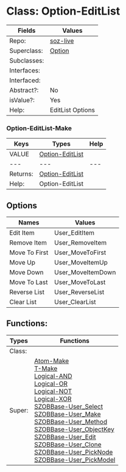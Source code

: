 
# Class:	Option-EditList

| Fields | Values |
| --------- | --------- |
| Repo: | [soz-live](/repos/soz-live.html) |
| Superclass: | [Option](Option.html) |
| Subclasses: |  |
| Interfaces: |  |
| Interfaced: |  |
| Abstract?: | No |
| isValue?: | Yes |
| Help: | EditList Options |

### Option-EditList-Make

| Keys | Types | Help |
| --------- | --------- | --------- |
| VALUE | [Option-EditList](Option-EditList.html) |  |
| --- | --- | --- |
| Returns: | [Option-EditList](Option-EditList.html) |
| Help: | Option-EditList |


## Options

| Names | Values |
| --------- | --------- |
| Edit Item | User_EditItem |
| Remove Item | User_RemoveItem |
| Move To First | User_MoveToFirst |
| Move Up | User_MoveItemUp |
| Move Down | User_MoveItemDown |
| Move To Last | User_MoveToLast |
| Reverse List | User_ReverseList |
| Clear List | User_ClearList |

## Functions:

| Types | Functions |
| --------- | --------- |
| Class: |  |
| Super: | [Atom-Make](Atom.html) <br> [T-Make](T.html) <br> [Logical-AND](Logical.html) <br> [Logical-OR](Logical.html) <br> [Logical-NOT](Logical.html) <br> [Logical-XOR](Logical.html) <br> [SZOBBase-User_Select](SZOBBase.html) <br> [SZOBBase-User_Make](SZOBBase.html) <br> [SZOBBase-User_Method](SZOBBase.html) <br> [SZOBBase-User_ObjectKey](SZOBBase.html) <br> [SZOBBase-User_Edit](SZOBBase.html) <br> [SZOBBase-User_Clone](SZOBBase.html) <br> [SZOBBase-User_PickNode](SZOBBase.html) <br> [SZOBBase-User_PickModel](SZOBBase.html) |



